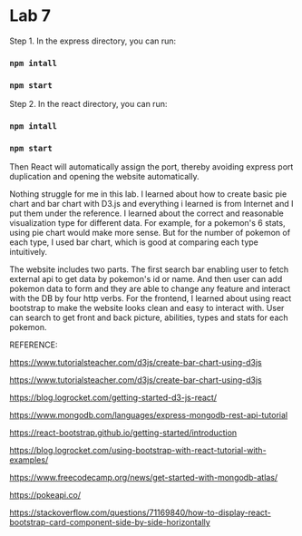 # Lab 7


Step 1. In the express directory, you can run:


### `npm intall`
### `npm start`


Step 2. In the react directory, you can run:


### `npm intall`
### `npm start`


Then React will automatically assign the port, thereby avoiding express port duplication and opening the website automatically.


Nothing struggle for me in this lab. I learned about how to create basic pie chart and bar chart with D3.js and everything i learned is from Internet and I put them under the reference. I learned about the correct and reasonable visualization type for different data. For example, for a pokemon's 6 stats, using pie chart would make more sense. But for the number of pokemon of each type, I used bar chart, which is good at comparing each type intuitively.


The website includes two parts. The first search bar enabling user to fetch external api to get data by pokemon's id or name. And then user can add pokemon data to form and they are able to change any feature and interact with the DB by four http verbs. For the frontend, I learned about using react bootstrap to make the website looks clean and easy to interact with. User can search to get front and back picture, abilities, types and stats for each pokemon. 


REFERENCE:

https://www.tutorialsteacher.com/d3js/create-bar-chart-using-d3js

https://www.tutorialsteacher.com/d3js/create-bar-chart-using-d3js

https://blog.logrocket.com/getting-started-d3-js-react/

https://www.mongodb.com/languages/express-mongodb-rest-api-tutorial

https://react-bootstrap.github.io/getting-started/introduction

https://blog.logrocket.com/using-bootstrap-with-react-tutorial-with-examples/

https://www.freecodecamp.org/news/get-started-with-mongodb-atlas/

https://pokeapi.co/

https://stackoverflow.com/questions/71169840/how-to-display-react-bootstrap-card-component-side-by-side-horizontally
